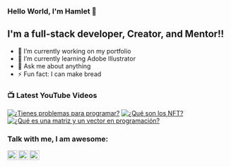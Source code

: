 ### Hello World, I'm Hamlet 👋


## I'm a full-stack developer, Creator, and Mentor!!

<!-- ✍ You can find my projects here [portfolio] -->
- 🔭 I’m currently working on my portfolio
- 🌱 I’m currently learning Adobe Illustrator
- 💬 Ask me about anything
- ⚡ Fun fact: I can make bread

### 📺 Latest YouTube Videos

<!-- BEGIN YOUTUBE-CARDS -->
[![¿Tienes problemas para programar?](https://ytcards.demolab.com/?id=_iszCTtz-Cs&title=%C2%BFTienes+problemas+para+programar%3F&lang=es&timestamp=1661708747&background_color=%23ffffff&title_color=%2324292f&stats_color=%2357606a&width=250&duration=72 "¿Tienes problemas para programar?")](https://www.youtube.com/watch?v=_iszCTtz-Cs)
[![¿Qué son los NFT?](https://ytcards.demolab.com/?id=uRQwOekfrnw&title=%C2%BFQu%C3%A9+son+los+NFT%3F&lang=es&timestamp=1661708747&background_color=%23ffffff&title_color=%2324292f&stats_color=%2357606a&width=250&duration=116 "¿Qué son los NFT?")](https://www.youtube.com/watch?v=uRQwOekfrnw)
[![¿Qué es una matriz y un vector en programación?](https://ytcards.demolab.com/?id=aLbRN_QfIs0&title=%C2%BFQu%C3%A9+es+una+matriz+y+un+vector+en+programaci%C3%B3n%3F&lang=es&timestamp=1661708747&background_color=%23ffffff&title_color=%2324292f&stats_color=%2357606a&width=250&duration=274 "¿Qué es una matriz y un vector en programación?")](https://www.youtube.com/watch?v=aLbRN_QfIs0)
<!-- END YOUTUBE-CARDS -->
### Talk with me, I am awesome:
[<img align="left" alt="HamletIDeas | Youtube" width="22px" src="https://cdn.jsdelivr.net/npm/simple-icons@3.13.0/icons/youtube.svg" />][youtube]
[<img align="left" alt="HamletIDeas | Tiktok" width="22px" src="https://cdn.jsdelivr.net/npm/simple-icons@3.13.0/icons/tiktok.svg" />][linkedin]
[<img align="left" alt="HamletIDeas | LinkedIn" width="22px" src="https://cdn.jsdelivr.net/npm/simple-icons@v3/icons/linkedin.svg" />][tiktok]


[youtube]: https://www.youtube.com/c/HamletIDeas
[linkedin]: https://www.linkedin.com/in/HamletIDeas
[tiktok]:https://www.tiktok.com/@hamletideas

<!--
[website]: https://hamletideas.com/
[portfolio]: https://dossier.hamletideas.com/
->
